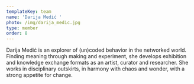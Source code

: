 ```yaml
---
templateKey: team
name: 'Darija Medić '
photo: /img/darija_medic.jpg
type: member
order: 8
---
```

Darija Medić is an explorer of (un)coded behavior in the networked world. Finding meaning through making and experiment, she develops exhibition and knowledge exchange formats as an artist, curator and researcher. She works in disciplinary outskirts, in harmony with chaos and wonder, with a strong appetite for change.
